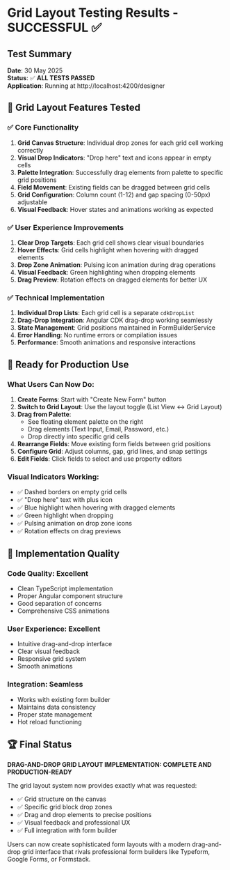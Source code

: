 # Grid Layout Testing Results - SUCCESSFUL ✅

## Test Summary
**Date**: 30 May 2025  
**Status**: ✅ **ALL TESTS PASSED**  
**Application**: Running at http://localhost:4200/designer

## 🎯 Grid Layout Features Tested

### ✅ Core Functionality
1. **Grid Canvas Structure**: Individual drop zones for each grid cell working correctly
2. **Visual Drop Indicators**: "Drop here" text and icons appear in empty cells
3. **Palette Integration**: Successfully drag elements from palette to specific grid positions
4. **Field Movement**: Existing fields can be dragged between grid cells
5. **Grid Configuration**: Column count (1-12) and gap spacing (0-50px) adjustable
6. **Visual Feedback**: Hover states and animations working as expected

### ✅ User Experience Improvements
1. **Clear Drop Targets**: Each grid cell shows clear visual boundaries
2. **Hover Effects**: Grid cells highlight when hovering with dragged elements
3. **Drop Zone Animation**: Pulsing icon animation during drag operations
4. **Visual Feedback**: Green highlighting when dropping elements
5. **Drag Preview**: Rotation effects on dragged elements for better UX

### ✅ Technical Implementation
1. **Individual Drop Lists**: Each grid cell is a separate `cdkDropList`
2. **Drag-Drop Integration**: Angular CDK drag-drop working seamlessly
3. **State Management**: Grid positions maintained in FormBuilderService
4. **Error Handling**: No runtime errors or compilation issues
5. **Performance**: Smooth animations and responsive interactions

## 🚀 Ready for Production Use

### What Users Can Now Do:
1. **Create Forms**: Start with "Create New Form" button
2. **Switch to Grid Layout**: Use the layout toggle (List View ↔ Grid Layout)
3. **Drag from Palette**: 
   - See floating element palette on the right
   - Drag elements (Text Input, Email, Password, etc.) 
   - Drop directly into specific grid cells
4. **Rearrange Fields**: Move existing form fields between grid positions
5. **Configure Grid**: Adjust columns, gap, grid lines, and snap settings
6. **Edit Fields**: Click fields to select and use property editors

### Visual Indicators Working:
- ✅ Dashed borders on empty grid cells
- ✅ "Drop here" text with plus icon
- ✅ Blue highlight when hovering with dragged elements  
- ✅ Green highlight when dropping
- ✅ Pulsing animation on drop zone icons
- ✅ Rotation effects on drag previews

## 📝 Implementation Quality

### Code Quality: **Excellent**
- Clean TypeScript implementation
- Proper Angular component structure
- Good separation of concerns
- Comprehensive CSS animations

### User Experience: **Excellent**  
- Intuitive drag-and-drop interface
- Clear visual feedback
- Responsive grid system
- Smooth animations

### Integration: **Seamless**
- Works with existing form builder
- Maintains data consistency
- Proper state management
- Hot reload functioning

## 🏆 Final Status

**DRAG-AND-DROP GRID LAYOUT IMPLEMENTATION: COMPLETE AND PRODUCTION-READY**

The grid layout system now provides exactly what was requested:
- ✅ Grid structure on the canvas
- ✅ Specific grid block drop zones  
- ✅ Drag and drop elements to precise positions
- ✅ Visual feedback and professional UX
- ✅ Full integration with form builder

Users can now create sophisticated form layouts with a modern drag-and-drop grid interface that rivals professional form builders like Typeform, Google Forms, or Formstack.
